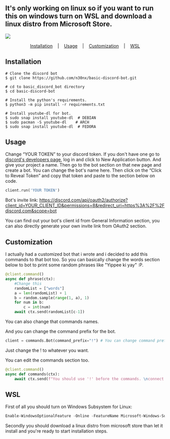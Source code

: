 <h2> It's only working on linux so if you want to run this on windows turn on WSL and download a linux distro from Microsoft Store. </h2>

<p>
  <a target="_blank" href="https://www.python.org/downloads/" title="Python version"><img src="https://img.shields.io/badge/python->=_3.8-royalblue.svg"></a>
</p>

<p align="center">
  <a href="#installation">Installation</a>
  &nbsp;&nbsp;&nbsp;|&nbsp;&nbsp;&nbsp;
  <a href="#usage">Usage</a>
  &nbsp;&nbsp;&nbsp;|&nbsp;&nbsp;&nbsp;
  <a href="#customization">Customization</a>
  &nbsp;&nbsp;&nbsp;|&nbsp;&nbsp;&nbsp;
  <a href="#wsl">WSL</a>
</p>

## Installation

```console
# Clone the discord bot
$ git clone https://github.com/n30nx/basic-discord-bot.git

# cd to basic_discord_bot directory
$ cd basic-discord-bot

# Install the python's requirements.
$ python3 -m pip install -r requirements.txt

# Install youtube-dl for bot.
$ sudo snap install youtube-dl  # DEBIAN
$ sudo pacman -S youtube-dl    # ARCH
$ sudo snap install youtube-dl  # FEDORA
```

## Usage

Change <q>YOUR TOKEN</q> to your discord token. If you don't have one go to <a href="https://discord.com/developers">discord's developers page</a>, log in and click to New Application button. And give your project a name. Then go to the bot section on that new page and create a bot. You can change the bot's name here. Then click on the <q>Click to Reveal Token</q> and copy that token and paste to the section below on code. 
```python
client.run('YOUR TOKEN')
```
Bot's invite link: https://discord.com/api/oauth2/authorize?client_id=YOUR_CLIENT_ID&permissions=8&redirect_uri=https%3A%2F%2Fdiscord.com&scope=bot

You can find out your bot's client id from General Information section, you can also directly generate your own invite link from OAuth2 section.

## Customization

I actually had a customized bot that i wrote and i decided to add this commands to that bot too. So you can basically change the words section below to bot to print some random phrases like "Yippee ki yay" :P.
```python
@client.command()
async def phrase(ctx):
	#Change this
	randomList = ["words"]
	a = len(randomList) + 1
	b = random.sample(range(1, a), 1)
	for num in b:
		c = int(num)
	await ctx.send(randomList[c-1])
```
You can also change that commands names.

And you can change the command prefix for the bot.
```python
client = commands.Bot(command_prefix="!") # You can change command prefix
```
Just change the ! to whatever you want.

You can edit the commands section too.

```python
@client.command()
async def commands(ctx):
	await ctx.send(f"You should use '!' before the commands. \nconnect: Bot connects to the channel. \nplay: Bot plays song. \ndisconnect: Bot disconnects. \npause: Bot pauses the audio. \nstop: Bot stops the audio. \nresume: Bot resumes the audio. \ncreate_invite_link: Creates an invite link and sends to the person who used the command. \nrandom:")
```


## WSL

First of all you should turn on Windows Subsystem for Linux:

```powershell
Enable-WindowsOptionalFeature -Online -FeatureName Microsoft-Windows-Subsystem-Linux
```

Secondly you should download a linux distro from microsoft store than let it install and you're ready to start installation steps.



                                 
